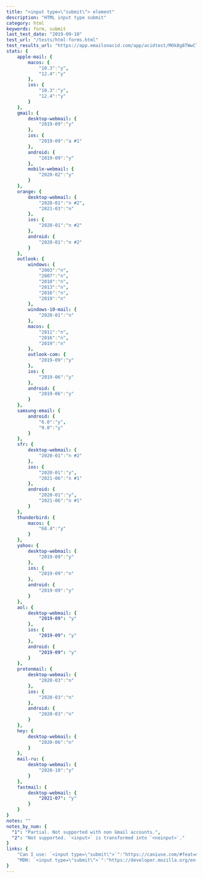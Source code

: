 ```yaml
---
title: "<input type=\"submit\"> element"
description: "HTML input type submit"
category: html
keywords: form, submit
last_test_date: "2019-09-10"
test_url: "/tests/html-forms.html"
test_results_url: "https://app.emailonacid.com/app/acidtest/MOk8g8TWwCTL4vLGrdMIgu3Vncqdxif6KlK4g8HfUV1mB/list"
stats: {
    apple-mail: {
        macos: {
            "10.3":"y",
            "12.4":"y"
        },
        ios: {
            "10.3":"y",
            "12.4":"y"
        }
    },
    gmail: {
        desktop-webmail: {
            "2019-09":"y"
        },
        ios: {
            "2019-09":"a #1"
        },
        android: {
            "2019-09":"y"
        },
        mobile-webmail: {
            "2020-02":"y"
        }
    },
    orange: {
        desktop-webmail: {
            "2020-01":"n #2",
            "2021-03":"n"
        },
        ios: {
            "2020-01":"n #2"
        },
        android: {
            "2020-01":"n #2"
        }
    },
    outlook: {
        windows: {
            "2003":"n",
            "2007":"n",
            "2010":"n",
            "2013":"n",
            "2016":"n",
            "2019":"n"
        },
        windows-10-mail: {
            "2020-01":"n"
        },
        macos: {
            "2011":"n",
            "2016":"n",
            "2019":"n"
        },
        outlook-com: {
            "2019-09":"y"
        },
        ios: {
            "2019-06":"y"
        },
        android: {
            "2019-06":"y"
        }
    },
    samsung-email: {
        android: {
            "6.0":"y",
            "9.0":"y"
        }
    },
    sfr: {
        desktop-webmail: {
            "2020-01":"n #2"
        },
        ios: {
            "2020-01":"y",
            "2021-06":"n #1"
        },
        android: {
            "2020-01":"y",
            "2021-06":"n #1"
        }
    },
    thunderbird: {
        macos: {
            "68.4":"y"
        }
    },
    yahoo: {
        desktop-webmail: {
            "2019-09":"y"
        },
        ios: {
            "2019-09":"n"
        },
        android: {
            "2019-09":"y"
        }
    },
    aol: {
        desktop-webmail: {
            "2019-09": "y"
        },
        ios: {
            "2019-09": "y"
        },
        android: {
            "2019-09": "y"
        }
    },
    protonmail: {
        desktop-webmail: {
            "2020-03":"n"
        },
        ios: {
            "2020-03":"n"
        },
        android: {
            "2020-03":"n"
        }
    },
    hey: {
        desktop-webmail: {
            "2020-06":"n"
        }
    },
    mail-ru: {
        desktop-webmail: {
            "2020-10":"y"
        }
    },
    fastmail: {
        desktop-webmail: {
            "2021-07": "y"
        }
    }
}
notes: ""
notes_by_num: {
  "1": "Partial. Not supported with non Gmail accounts.",
  "2": "Not supported. `<input>` is transformed into `<noinput>`."
}
links: {
    "Can I use: `<input type=\"submit\">`":"https://caniuse.com/#feat=mdn-html_elements_input_input-submit",
    "MDN: `<input type=\"submit\">`":"https://developer.mozilla.org/en-US/docs/Web/HTML/Element/input/submit"
}
---
```

